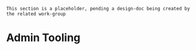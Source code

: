 ```admonish warning "Attention: Placeholder!"
This section is a placeholder, pending a design-doc being created by the related work-group
```

# Admin Tooling
